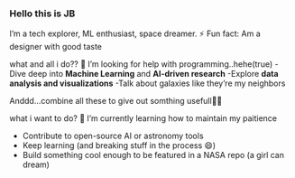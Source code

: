 ### Hello this is JB
I’m a tech explorer, ML enthusiast, space dreamer.
⚡ Fun fact: Am a designer with good taste

what and all i do??
🤔 I’m looking for help with programming..hehe(true)
-Dive deep into **Machine Learning** and **AI-driven research**
-Explore **data analysis and visualizations** 
-Talk about galaxies like they’re my neighbors

Anddd...combine all these to give out somthing usefull🔭🌠

what i want to do?
🌱 I’m currently learning how to maintain my paitience
- Contribute to open-source AI or astronomy tools  
- Keep learning (and breaking stuff in the process 😄)  
- Build something cool enough to be featured in a NASA repo (a girl can dream)

